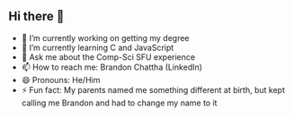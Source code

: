 ## Hi there 👋

- 🔭 I’m currently working on getting my degree
- 🌱 I’m currently learning C and JavaScript
- 💬 Ask me about the Comp-Sci SFU experience
- 📫 How to reach me: Brandon Chattha (LinkedIn)
- 😄 Pronouns: He/Him
- ⚡ Fun fact: My parents named me something different at birth, but kept calling me Brandon and had to change my name to it
